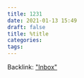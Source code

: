```yaml
---
title: 1231
date: 2021-01-13 15:49
draft: false
title: %title
categories: 
tags: 
---
```


Backlink: ["Inbox"](/inbox)
